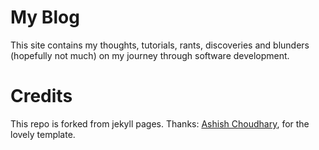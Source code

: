 # My Blog
This site contains my thoughts, tutorials, rants, discoveries and blunders (hopefully not much) on my journey through software development.
# Credits
This repo is forked from jekyll pages. 
Thanks: [Ashish Choudhary](https://github.com/tocttou), for the lovely template.
